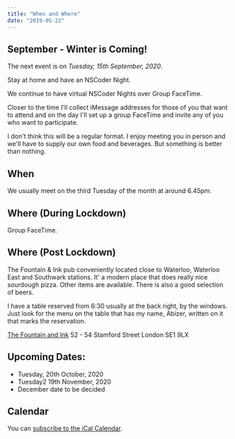 ```yaml
---
title: "When and Where"
date: "2019-05-22"
---
```


## September - Winter is Coming!

The next event is on *Tuesday, 15th September, 2020*.

Stay at home and have an NSCoder Night.

We continue to have virtual NSCoder Nights over Group FaceTime.

Closer to the time I'll collect iMessage addresses for those of you that want to attend and on the day I'll set up a group FaceTime and invite any of you who want to participate.

I don't think this will be a regular format. I enjoy meeting you in person and we'll have to supply our own food and beverages. But something is better than nothing.


## When 
We usually meet on the third Tuesday of the month at around 6.45pm.

## Where (During Lockdown)
Group FaceTime.

## Where (Post Lockdown)
 The Fountain & Ink pub conveniently located close to Waterloo, Waterloo East and Southwark stations. It' a modern place that does really nice sourdough pizza. Other items are available. There is also a good selection of beers.
 
I have a table reserved from 6:30 usually at the back right, by the windows. Just look for the menu on the table that has my name, Abizer, written on it that marks the reservation. 
 
[The Fountain and Ink](https://fountainandink.co.uk)
52 - 54 Stamford Street
London
SE1 9LX

## Upcoming Dates:

* Tuesday, 20th October, 2020
* Tuesday2 19th November, 2020
* December date to be decided

## Calendar

You can [subscribe to the iCal Calendar](webcal://p03-calendarws.icloud.com/ca/subscribe/1/eVtuCzY9Zg46tw0CtC3Sj7762GdUkJ3vEBDX5fHPmowFYc6Xg7RLgml2Bo-Ti9s4FjGi40O_ycWyEQdiD28NkKu5gKE4zBKK4VADmSeS5OI).